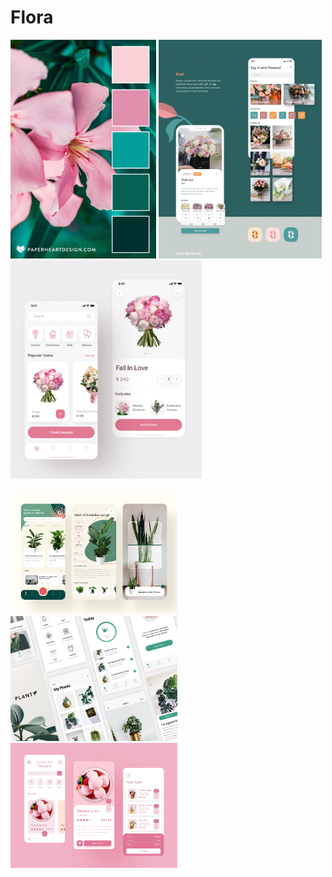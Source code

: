 # Flora

<p align="left">
  <img src="./assets/images/boards/1.png" alt="Image Description" height="350">
  <img src="./assets/images/boards/2.png" alt="Image Description" height="350">
  <img src="./assets/images/boards/3.png" alt="Image Description" height="349">
</p>

<p align="left">
  <img src="./assets/images/boards/4.png" alt="Image Description" height="200">
  <img src="./assets/images/boards/5.png" alt="Image Description" height="200">
  <img src="./assets/images/boards/6.png" alt="Image Description" height="200">
</p>
